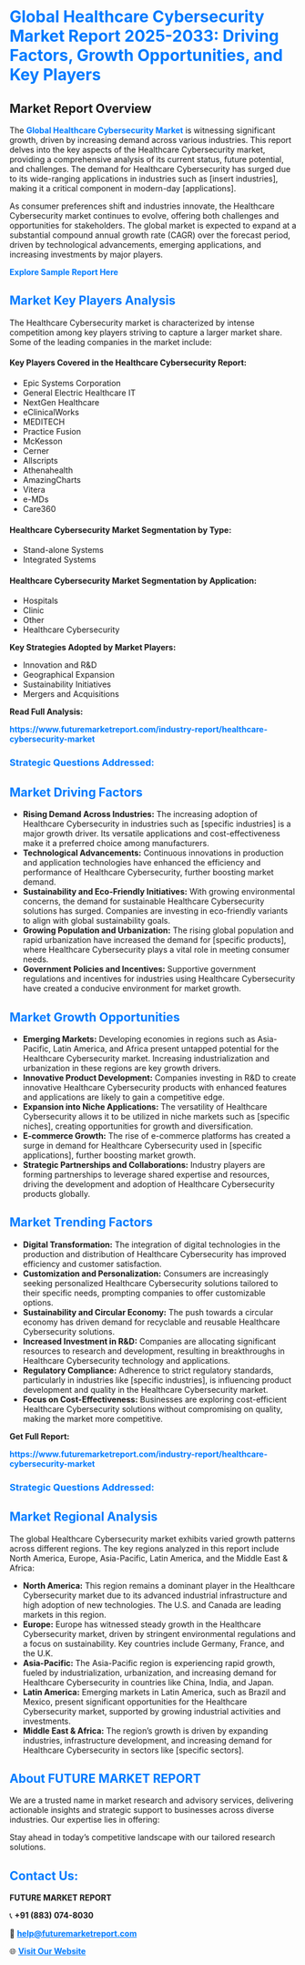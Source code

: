 <h1 style="color: #007BFF;">Global Healthcare Cybersecurity Market Report 2025-2033: Driving Factors, Growth Opportunities, and Key Players</h1>

<section id="overview">
<h2>Market Report Overview</h2>
<p>The <a href="https://www.futuremarketreport.com/industry-report/healthcare-cybersecurity-market" style="color: #007BFF; text-decoration: none;"><strong>Global Healthcare Cybersecurity Market</strong></a> is witnessing significant growth, driven by increasing demand across various industries. This report delves into the key aspects of the Healthcare Cybersecurity market, providing a comprehensive analysis of its current status, future potential, and challenges. The demand for Healthcare Cybersecurity has surged due to its wide-ranging applications in industries such as [insert industries], making it a critical component in modern-day [applications].</p>
<p>As consumer preferences shift and industries innovate, the Healthcare Cybersecurity market continues to evolve, offering both challenges and opportunities for stakeholders. The global market is expected to expand at a substantial compound annual growth rate (CAGR) over the forecast period, driven by technological advancements, emerging applications, and increasing investments by major players.</p>
</section>

<section id="overview">
<p><a href="https://www.futuremarketreport.com/request-sample/reportId=122686" style="color: #007BFF; text-decoration: none;"><strong>Explore Sample Report Here</strong></a></p>
</section>

<section id="key-players">
<h2 style="color: #007BFF;">Market Key Players Analysis</h2>
<p>The Healthcare Cybersecurity market is characterized by intense competition among key players striving to capture a larger market share. Some of the leading companies in the market include:</p>
<h4>Key Players Covered in the Healthcare Cybersecurity Report:</h4>
<ul><li>Epic Systems Corporation</li><li>General Electric Healthcare IT</li><li>NextGen Healthcare</li><li>eClinicalWorks</li><li>MEDITECH</li><li>Practice Fusion</li><li>McKesson</li><li>Cerner</li><li>Allscripts</li><li>Athenahealth</li><li>AmazingCharts</li><li>Vitera</li><li>e-MDs</li><li>Care360</li></ul>
<h4>Healthcare Cybersecurity Market Segmentation by Type:</h4>
<ul><li>Stand-alone Systems</li><li>Integrated Systems</li></ul>

<h4>Healthcare Cybersecurity Market Segmentation by Application:</h4>
<ul><li>Hospitals</li><li>Clinic</li><li>Other</li><li>Healthcare Cybersecurity</li></ul>
<p><strong>Key Strategies Adopted by Market Players:</strong></p>
<ul>
<li>Innovation and R&D</li>
<li>Geographical Expansion</li>
<li>Sustainability Initiatives</li>
<li>Mergers and Acquisitions</li>
</ul>
</section>

<section>
<p><strong>Read Full Analysis: </strong></p><a href="https://www.futuremarketreport.com/industry-report/healthcare-cybersecurity-market" style="color: #007BFF; text-decoration: none;"><strong>https://www.futuremarketreport.com/industry-report/healthcare-cybersecurity-market</strong></a>
<h3 style="color: #007BFF;">Strategic Questions Addressed:</h3>
</section>

<section id="driving-factors">
<h2 style="color: #007BFF;">Market Driving Factors</h2>
<ul>
<li><strong>Rising Demand Across Industries:</strong> The increasing adoption of Healthcare Cybersecurity in industries such as [specific industries] is a major growth driver. Its versatile applications and cost-effectiveness make it a preferred choice among manufacturers.</li>
<li><strong>Technological Advancements:</strong> Continuous innovations in production and application technologies have enhanced the efficiency and performance of Healthcare Cybersecurity, further boosting market demand.</li>
<li><strong>Sustainability and Eco-Friendly Initiatives:</strong> With growing environmental concerns, the demand for sustainable Healthcare Cybersecurity solutions has surged. Companies are investing in eco-friendly variants to align with global sustainability goals.</li>
<li><strong>Growing Population and Urbanization:</strong> The rising global population and rapid urbanization have increased the demand for [specific products], where Healthcare Cybersecurity plays a vital role in meeting consumer needs.</li>
<li><strong>Government Policies and Incentives:</strong> Supportive government regulations and incentives for industries using Healthcare Cybersecurity have created a conducive environment for market growth.</li>
</ul>
</section>

<section id="growth-opportunities">
<h2 style="color: #007BFF;">Market Growth Opportunities</h2>
<ul>
<li><strong>Emerging Markets:</strong> Developing economies in regions such as Asia-Pacific, Latin America, and Africa present untapped potential for the Healthcare Cybersecurity market. Increasing industrialization and urbanization in these regions are key growth drivers.</li>
<li><strong>Innovative Product Development:</strong> Companies investing in R&D to create innovative Healthcare Cybersecurity products with enhanced features and applications are likely to gain a competitive edge.</li>
<li><strong>Expansion into Niche Applications:</strong> The versatility of Healthcare Cybersecurity allows it to be utilized in niche markets such as [specific niches], creating opportunities for growth and diversification.</li>
<li><strong>E-commerce Growth:</strong> The rise of e-commerce platforms has created a surge in demand for Healthcare Cybersecurity used in [specific applications], further boosting market growth.</li>
<li><strong>Strategic Partnerships and Collaborations:</strong> Industry players are forming partnerships to leverage shared expertise and resources, driving the development and adoption of Healthcare Cybersecurity products globally.</li>
</ul>
</section>

<section id="trending-factors">
<h2 style="color: #007BFF;">Market Trending Factors</h2>
<ul>
<li><strong>Digital Transformation:</strong> The integration of digital technologies in the production and distribution of Healthcare Cybersecurity has improved efficiency and customer satisfaction.</li>
<li><strong>Customization and Personalization:</strong> Consumers are increasingly seeking personalized Healthcare Cybersecurity solutions tailored to their specific needs, prompting companies to offer customizable options.</li>
<li><strong>Sustainability and Circular Economy:</strong> The push towards a circular economy has driven demand for recyclable and reusable Healthcare Cybersecurity solutions.</li>
<li><strong>Increased Investment in R&D:</strong> Companies are allocating significant resources to research and development, resulting in breakthroughs in Healthcare Cybersecurity technology and applications.</li>
<li><strong>Regulatory Compliance:</strong> Adherence to strict regulatory standards, particularly in industries like [specific industries], is influencing product development and quality in the Healthcare Cybersecurity market.</li>
<li><strong>Focus on Cost-Effectiveness:</strong> Businesses are exploring cost-efficient Healthcare Cybersecurity solutions without compromising on quality, making the market more competitive.</li>
</ul>
</section>

<section>
<p><strong>Get Full Report: </strong></p><a href="https://www.futuremarketreport.com/industry-report/healthcare-cybersecurity-market" style="color: #007BFF; text-decoration: none;"><strong>https://www.futuremarketreport.com/industry-report/healthcare-cybersecurity-market</strong></a>
<h3 style="color: #007BFF;">Strategic Questions Addressed:</h3>
</section>


<section id="regional-analysis">
<h2 style="color: #007BFF;">Market Regional Analysis</h2>
<p>The global Healthcare Cybersecurity market exhibits varied growth patterns across different regions. The key regions analyzed in this report include North America, Europe, Asia-Pacific, Latin America, and the Middle East & Africa:</p>
<ul>
<li><strong>North America:</strong> This region remains a dominant player in the Healthcare Cybersecurity market due to its advanced industrial infrastructure and high adoption of new technologies. The U.S. and Canada are leading markets in this region.</li>
<li><strong>Europe:</strong> Europe has witnessed steady growth in the Healthcare Cybersecurity market, driven by stringent environmental regulations and a focus on sustainability. Key countries include Germany, France, and the U.K.</li>
<li><strong>Asia-Pacific:</strong> The Asia-Pacific region is experiencing rapid growth, fueled by industrialization, urbanization, and increasing demand for Healthcare Cybersecurity in countries like China, India, and Japan.</li>
<li><strong>Latin America:</strong> Emerging markets in Latin America, such as Brazil and Mexico, present significant opportunities for the Healthcare Cybersecurity market, supported by growing industrial activities and investments.</li>
<li><strong>Middle East & Africa:</strong> The region’s growth is driven by expanding industries, infrastructure development, and increasing demand for Healthcare Cybersecurity in sectors like [specific sectors].</li>
</ul>
</section>

<footer>
<h2 style="color: #007BFF;">About FUTURE MARKET REPORT</h2>
<p>We are a trusted name in market research and advisory services, delivering actionable insights and strategic support to businesses across diverse industries. Our expertise lies in offering:</p>

<p>Stay ahead in today’s competitive landscape with our tailored research solutions.</p>

<h2 style="color: #007BFF;">Contact Us:</h2>
<p><strong>FUTURE MARKET REPORT</strong></p>
<p>📞 <strong>+91 (883) 074-8030</strong></p>
<p>📧 <strong><a href="mailto:help@futuremarketreport.com" style="color: #007BFF;">help@futuremarketreport.com</a></strong></p>
<p>🌐 <strong><a href="https://www.futuremarketreport.com/" style="color: #007BFF;">Visit Our Website</a></strong></p>
</footer>